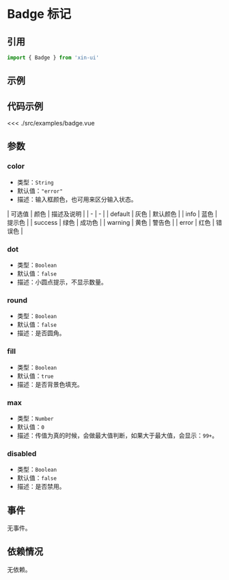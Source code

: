 # Badge 标记

## 引用
```js
import { Badge } from 'xin-ui'
```

## 示例
<example-badge/>

## 代码示例
<<< ./src/examples/badge.vue

## 参数

### color

* 类型：`String`
* 默认值：`"error"`
* 描述：输入框颜色，也可用来区分输入状态。

| 可选值 | 颜色 | 描述及说明 |
| - | - |
| default | 灰色 | 默认颜色 |
| info | 蓝色 | 提示色 |
| success | 绿色 | 成功色 |
| warning | 黄色 | 警告色 |
| error | 红色 | 错误色 |

### dot

* 类型：`Boolean`
* 默认值：`false`
* 描述：小圆点提示，不显示数量。

### round

* 类型：`Boolean`
* 默认值：`false`
* 描述：是否圆角。

### fill

* 类型：`Boolean`
* 默认值：`true`
* 描述：是否背景色填充。

### max

* 类型：`Number`
* 默认值：`0`
* 描述：传值为真的时候，会做最大值判断，如果大于最大值，会显示：`99+`。

### disabled

* 类型：`Boolean`
* 默认值：`false`
* 描述：是否禁用。

## 事件

无事件。

## 依赖情况

无依赖。






